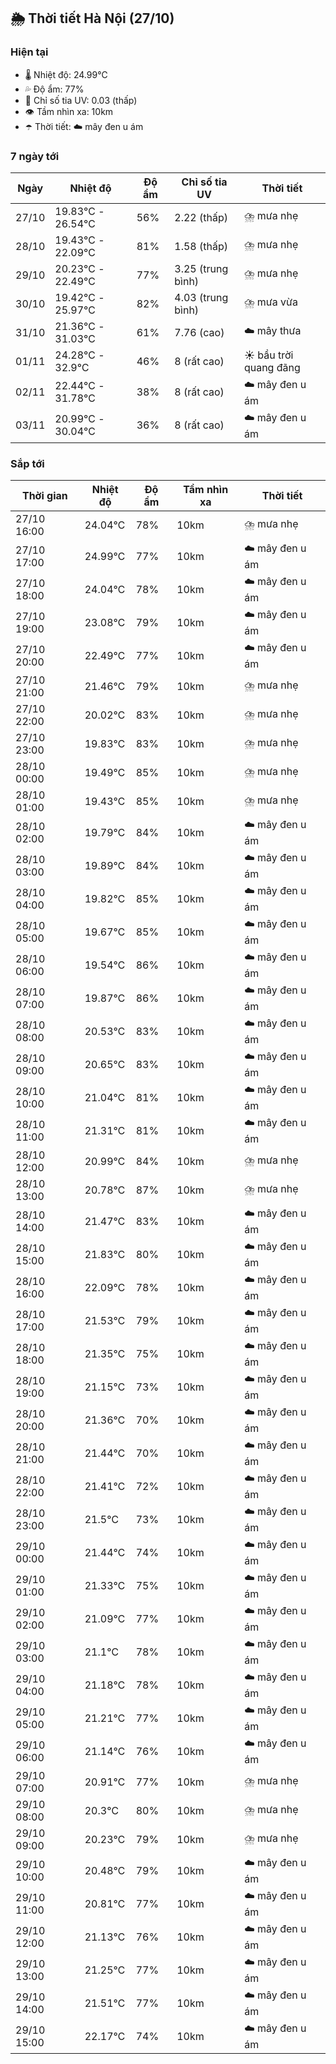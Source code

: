 ## 🌦️ Thời tiết Hà Nội (27/10)

### Hiện tại

- 🌡️ Nhiệt độ: 24.99℃
- 💦 Độ ẩm: 77%
- 🌟 Chỉ số tia UV: 0.03 (thấp)
- 👁️ Tầm nhìn xa: 10km
- ☂️ Thời tiết: ☁️ mây đen u ám

### 7 ngày tới

| Ngày | Nhiệt độ | Độ ẩm | Chỉ số tia UV | Thời tiết |
| --- | --- | --- | --- | --- |
| 27/10 | 19.83℃ - 26.54℃ | 56% | 2.22 (thấp) | ⛈️ mưa nhẹ |
| 28/10 | 19.43℃ - 22.09℃ | 81% | 1.58 (thấp) | ⛈️ mưa nhẹ |
| 29/10 | 20.23℃ - 22.49℃ | 77% | 3.25 (trung bình) | ⛈️ mưa nhẹ |
| 30/10 | 19.42℃ - 25.97℃ | 82% | 4.03 (trung bình) | ⛈️ mưa vừa |
| 31/10 | 21.36℃ - 31.03℃ | 61% | 7.76 (cao) | ☁️ mây thưa |
| 01/11 | 24.28℃ - 32.9℃ | 46% | 8 (rất cao) | ☀️ bầu trời quang đãng |
| 02/11 | 22.44℃ - 31.78℃ | 38% | 8 (rất cao) | ☁️ mây đen u ám |
| 03/11 | 20.99℃ - 30.04℃ | 36% | 8 (rất cao) | ☁️ mây đen u ám |

### Sắp tới

| Thời gian | Nhiệt độ | Độ ẩm | Tầm nhìn xa | Thời tiết |
| --- | --- | --- | --- | --- |
| 27/10 16:00 | 24.04℃ | 78% | 10km | ⛈️ mưa nhẹ |
| 27/10 17:00 | 24.99℃ | 77% | 10km | ☁️ mây đen u ám |
| 27/10 18:00 | 24.04℃ | 78% | 10km | ☁️ mây đen u ám |
| 27/10 19:00 | 23.08℃ | 79% | 10km | ☁️ mây đen u ám |
| 27/10 20:00 | 22.49℃ | 77% | 10km | ☁️ mây đen u ám |
| 27/10 21:00 | 21.46℃ | 79% | 10km | ⛈️ mưa nhẹ |
| 27/10 22:00 | 20.02℃ | 83% | 10km | ⛈️ mưa nhẹ |
| 27/10 23:00 | 19.83℃ | 83% | 10km | ⛈️ mưa nhẹ |
| 28/10 00:00 | 19.49℃ | 85% | 10km | ⛈️ mưa nhẹ |
| 28/10 01:00 | 19.43℃ | 85% | 10km | ⛈️ mưa nhẹ |
| 28/10 02:00 | 19.79℃ | 84% | 10km | ☁️ mây đen u ám |
| 28/10 03:00 | 19.89℃ | 84% | 10km | ☁️ mây đen u ám |
| 28/10 04:00 | 19.82℃ | 85% | 10km | ☁️ mây đen u ám |
| 28/10 05:00 | 19.67℃ | 85% | 10km | ☁️ mây đen u ám |
| 28/10 06:00 | 19.54℃ | 86% | 10km | ☁️ mây đen u ám |
| 28/10 07:00 | 19.87℃ | 86% | 10km | ☁️ mây đen u ám |
| 28/10 08:00 | 20.53℃ | 83% | 10km | ☁️ mây đen u ám |
| 28/10 09:00 | 20.65℃ | 83% | 10km | ☁️ mây đen u ám |
| 28/10 10:00 | 21.04℃ | 81% | 10km | ☁️ mây đen u ám |
| 28/10 11:00 | 21.31℃ | 81% | 10km | ☁️ mây đen u ám |
| 28/10 12:00 | 20.99℃ | 84% | 10km | ⛈️ mưa nhẹ |
| 28/10 13:00 | 20.78℃ | 87% | 10km | ⛈️ mưa nhẹ |
| 28/10 14:00 | 21.47℃ | 83% | 10km | ☁️ mây đen u ám |
| 28/10 15:00 | 21.83℃ | 80% | 10km | ☁️ mây đen u ám |
| 28/10 16:00 | 22.09℃ | 78% | 10km | ☁️ mây đen u ám |
| 28/10 17:00 | 21.53℃ | 79% | 10km | ☁️ mây đen u ám |
| 28/10 18:00 | 21.35℃ | 75% | 10km | ☁️ mây đen u ám |
| 28/10 19:00 | 21.15℃ | 73% | 10km | ☁️ mây đen u ám |
| 28/10 20:00 | 21.36℃ | 70% | 10km | ☁️ mây đen u ám |
| 28/10 21:00 | 21.44℃ | 70% | 10km | ☁️ mây đen u ám |
| 28/10 22:00 | 21.41℃ | 72% | 10km | ☁️ mây đen u ám |
| 28/10 23:00 | 21.5℃ | 73% | 10km | ☁️ mây đen u ám |
| 29/10 00:00 | 21.44℃ | 74% | 10km | ☁️ mây đen u ám |
| 29/10 01:00 | 21.33℃ | 75% | 10km | ☁️ mây đen u ám |
| 29/10 02:00 | 21.09℃ | 77% | 10km | ☁️ mây đen u ám |
| 29/10 03:00 | 21.1℃ | 78% | 10km | ☁️ mây đen u ám |
| 29/10 04:00 | 21.18℃ | 78% | 10km | ☁️ mây đen u ám |
| 29/10 05:00 | 21.21℃ | 77% | 10km | ☁️ mây đen u ám |
| 29/10 06:00 | 21.14℃ | 76% | 10km | ☁️ mây đen u ám |
| 29/10 07:00 | 20.91℃ | 77% | 10km | ⛈️ mưa nhẹ |
| 29/10 08:00 | 20.3℃ | 80% | 10km | ⛈️ mưa nhẹ |
| 29/10 09:00 | 20.23℃ | 79% | 10km | ⛈️ mưa nhẹ |
| 29/10 10:00 | 20.48℃ | 79% | 10km | ☁️ mây đen u ám |
| 29/10 11:00 | 20.81℃ | 77% | 10km | ☁️ mây đen u ám |
| 29/10 12:00 | 21.13℃ | 76% | 10km | ☁️ mây đen u ám |
| 29/10 13:00 | 21.25℃ | 77% | 10km | ☁️ mây đen u ám |
| 29/10 14:00 | 21.51℃ | 77% | 10km | ☁️ mây đen u ám |
| 29/10 15:00 | 22.17℃ | 74% | 10km | ☁️ mây đen u ám |
